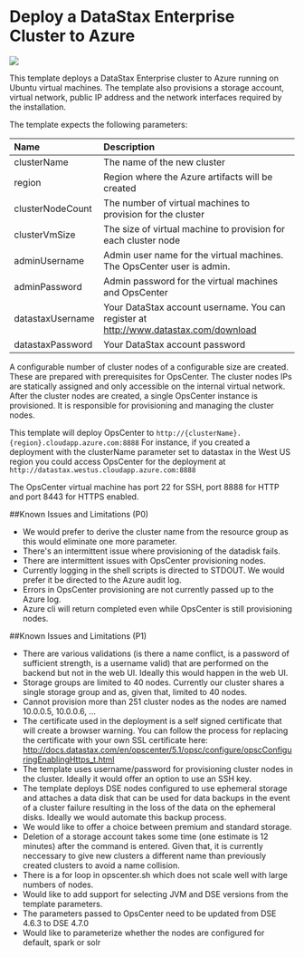 # Deploy a DataStax Enterprise Cluster to Azure

<a href="https://portal.azure.com/#create/Microsoft.Template/uri/https%3A%2F%2Fraw.githubusercontent.com%2FDSPN%2Fazure-arm-dse%2Fmaster%2Fazuredeploy.json" target="_blank">
    <img src="http://azuredeploy.net/deploybutton.png"/>
</a>

This template deploys a DataStax Enterprise cluster to Azure running on Ubuntu virtual machines. The template also provisions a storage account, virtual network, public IP address and the network interfaces required by the installation.

The template expects the following parameters:

| Name   | Description |
|:--- |:---|
| clusterName | The name of the new cluster |
| region | Region where the Azure artifacts will be created |
| clusterNodeCount | The number of virtual machines to provision for the cluster |
| clusterVmSize | The size of virtual machine to provision for each cluster node |
| adminUsername  | Admin user name for the virtual machines.  The OpsCenter user is admin. |
| adminPassword  | Admin password for the virtual machines and OpsCenter |
| datastaxUsername | Your DataStax account username.  You can register at http://www.datastax.com/download |
| datastaxPassword | Your DataStax account password |

A configurable number of cluster nodes of a configurable size are created.  These are prepared with prerequisites for OpsCenter. The cluster nodes IPs are statically assigned and only accessible on the internal virtual network.  After the cluster nodes are created, a single OpsCenter instance is provisioned.  It is responsible for provisioning and managing the cluster nodes.

This template will deploy OpsCenter to `http://{clusterName}.{region}.cloudapp.azure.com:8888` For instance, if you created a deployment with the clusterName parameter set to datastax in the West US region you could access OpsCenter for the deployment at `http://datastax.westus.cloudapp.azure.com:8888`

The OpsCenter virtual machine has port 22 for SSH, port 8888 for HTTP and port 8443 for HTTPS enabled.  

##Known Issues and Limitations (P0)
- We would prefer to derive the cluster name from the resource group as this would eliminate one more parameter.
- There's an intermittent issue where provisioning of the datadisk fails.
- There are intermittent issues with OpsCenter provisioning nodes.
- Currently logging in the shell scripts is directed to STDOUT.  We would prefer it be directed to the Azure audit log.
- Errors in OpsCenter provisioning are not currently passed up to the Azure log.
- Azure cli will return completed even while OpsCenter is still provisioning nodes.

##Known Issues and Limitations (P1)
- There are various validations (is there a name conflict, is a password of sufficient strength, is a username valid) that are performed on the backend but not in the web UI.  Ideally this would happen in the web UI.
- Storage groups are limited to 40 nodes.  Currently our cluster shares a single storage group and as, given that, limited to 40 nodes.
- Cannot provision more than 251 cluster nodes as the nodes are named 10.0.0.5, 10.0.0.6, ...
- The certificate used in the deployment is a self signed certificate that will create a browser warning.  You can follow the process for replacing the certificate with your own SSL certificate here: http://docs.datastax.com/en/opscenter/5.1/opsc/configure/opscConfiguringEnablingHttps_t.html
- The template uses username/password for provisioning cluster nodes in the cluster. Ideally it would offer an option to use an SSH key.
- The template deploys DSE nodes configured to use ephemeral storage and attaches a data disk that can be used for data backups in the event of a cluster failure resulting in the loss of the data on the ephemeral disks.  Ideally we would automate this backup process.
- We would like to offer a choice between premium and standard storage.
- Deletion of a storage account takes some time (one estimate is 12 minutes) after the command is entered.  Given that, it is currently neccessary to give new clusters a different name than previously created clusters to avoid a name collision.
- There is a for loop in opscenter.sh which does not scale well with large numbers of nodes.
- Would like to add support for selecting JVM and DSE versions from the template parameters.
- The parameters passed to OpsCenter need to be updated from DSE 4.6.3 to DSE 4.7.0
- Would like to parameterize whether the nodes are configured for default, spark or solr

